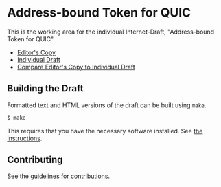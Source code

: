 # Address-bound Token for QUIC

This is the working area for the individual Internet-Draft, "Address-bound Token for QUIC".

* [Editor's Copy](https://kazuho.github.io/draft-kazuho-quic-address-bound-token/#go.draft-kazuho-quic-address-bound-token.html)
* [Individual Draft](https://tools.ietf.org/html/draft-kazuho-quic-address-bound-token)
* [Compare Editor's Copy to Individual Draft](https://kazuho.github.io/draft-kazuho-quic-address-bound-token/#go.draft-kazuho-quic-address-bound-token.diff)

## Building the Draft

Formatted text and HTML versions of the draft can be built using `make`.

```sh
$ make
```

This requires that you have the necessary software installed.  See
[the instructions](https://github.com/martinthomson/i-d-template/blob/master/doc/SETUP.md).


## Contributing

See the
[guidelines for contributions](https://github.com/kazuho/draft-kazuho-quic-address-bound-token/blob/master/CONTRIBUTING.md).
